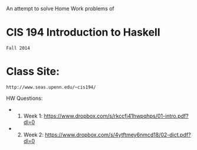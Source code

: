 An attempt to solve Home Work problems of

# CIS 194 Introduction to Haskell

    Fall 2014

# Class Site:
    http://www.seas.upenn.edu/~cis194/
    
    
HW Questions:
* 1. Week 1: https://www.dropbox.com/s/rkccfj41hwpqhps/01-intro.pdf?dl=0
* 2. Week 2: https://www.dropbox.com/s/4ytftmey6nmcd18/02-dict.pdf?dl=0


